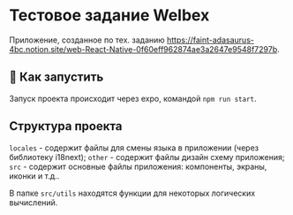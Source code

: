 # Тестовое задание Welbex

Приложение, созданное по тех. заданию https://faint-adasaurus-4bc.notion.site/web-React-Native-0f60eff962874ae3a2647e9548f7297b.

## 🚀 Как запустить

Запуск проекта происходит через expo, командой `npm run start`.


## Структура проекта

`locales` - содержит файлы для смены языка в приложении (через библиотеку i18next);
`other` - содержит файлы дизайн схему приложения;
`src` - содержит основные файлы приложения: компоненты, экраны, иконки и т.д..

В папке `src/utils` находятся функции для некоторых логических вычислений.
